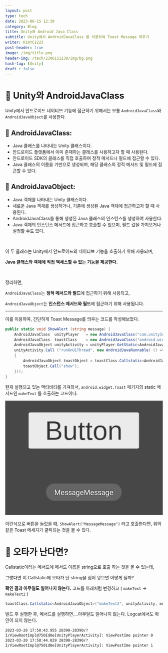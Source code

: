 ```yaml
---
layout: post
type: tech
date: 2023-06-15 12:30
category: Blog
title: Unity와 Android Java Class
subtitle: Unity에서 AndroidJavaClass 를 이용하여 Toast Message 띄우기
writer: KimYC1223
post-header: true
image: /img/title.png
header-img: /tech/2306151230/img/bg.png
hash-tag: [Unity]
draft : false
---
```


# 🔸 Unity와 AndroidJavaClass

Unity에서 안드로이드 네이티브 기능에 접근하기 위해서는 보통 `AndroidJavaClass`와 `AndroidJavaObject`를 사용한다.

## 🔹 AndroidJavaClass:

- Java 클래스를 나타내는 Unity 클래스이다.
- 안드로이드 플랫폼에서 이미 존재하는 클래스를 사용하고자 할 때 사용된다.
- 안드로이드 SDK의 클래스를 직접 호출하여 정적 메서드나 필드에 접근할 수 있다.
- Java 클래스의 이름을 기반으로 생성되며, 해당 클래스의 정적 메서드 및 필드에 접근할 수 있다.

## 🔹 AndroidJavaObject:

- Java 객체를 나타내는 Unity 클래스이다.
- 새로운 Java 객체를 생성하거나, 기존에 생성된 Java 객체에 접근하고자 할 때 사용된다.
- AndroidJavaClass를 통해 생성된 Java 클래스의 인스턴스를 생성하여 사용한다.
- Java 객체의 인스턴스 메서드에 접근하고 호출할 수 있으며, 필드 값을 가져오거나 설정할 수도 있다.

<br>

이 두 클래스는 Unity에서 안드로이드의 네이티브 기능을 호출하기 위해 사용되며,

**Java 클래스와 객체에 직접 액세스할 수 있는 기능을 제공한다.**

<br>

정리하면,

`AndroidJavaClass`는 **정적 메서드와 필드**에 접근하기 위해 사용되고,

`AndroidJavaObject`는 **인스턴스 메서드와 필드**에 접근하기 위해 사용됩니다.

---

이를 이용하여, 간단하게 Toast Message를 띄우는 코드를 작성해보았다.

``` cs
public static void ShowAlert (string message) {
    AndroidJavaClass  unityPlayer   = new AndroidJavaClass("com.unity3d.player.UnityPlayer");
    AndroidJavaClass  toastClass    = new AndroidJavaClass("android.widget.Toast") ;
    AndroidJavaObject unityActivity = unityPlayer.GetStatic<AndroidJavaObject> ("currentActivity");
    unityActivity.Call ("runOnUiThread", new AndroidJavaRunnable( () =>
    {
        AndroidJavaObject toastObject = toastClass.Callstatic<AndroidJavaObject>("makeText", unityActivity, message, 0);
        toastObject.Call("show");
    }));
}
```

현재 실행되고 있는 액티비티를 가져와서, `android.widget.Toast` 패키지의 static 메서드인 `makeText` 를 호출하는 코드이다.

![](/tech/2306151230/img/img_0.png)

이런식으로 버튼을 눌렀을 때, `ShowAlert("MessageMessage")` 라고 호출한다면, 위와 같은 Toast 메세지가 쿨릭되는 것을 볼 수 있다.


# 🔸 오타가 난다면?

Callstatic이라는 메서드에 메서드 이름을 string으로 호출 하는 것을 볼 수 있는데,

그렇다면 이 Callstatic에 오타가 난 string을 집어 넣으면 어떻게 될까?

**확인 결과 아무일도 일어나지 않는다.** 코드를 아래처럼 변경하고 ( `makeText` -> `makeText2` )

```cs
toastClass.Callstatic<AndroidJavaObject>("makeText2", unityActivity, message, 0);
```

빌드 후 실행한 후, 메서드를 실행하면....아무일도 일어나지 않는다. Logcat에서도 확인이 되지 않는다.

```
2023-03-20 17:50:43.955 28390-28390/? I/ViewRootImpl@750Id0e[UnityPlayerActivity]: ViewPostIme pointer 0
2023-03-20 17:50:44.029 28390-28390/? I/ViewRootImpl@7501d0e[UnityPlayerActivity]: ViewPostIme pointer 1
```